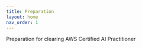 ```yaml
---
title: Preparation
layout: home
nav_order: 1
---
```


Preparation for clearing AWS Certified AI Practitioner
